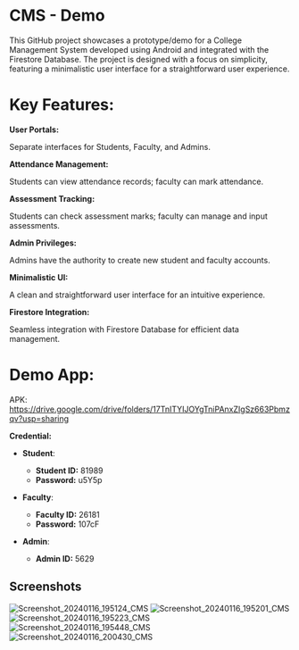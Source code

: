 
# CMS - Demo

This GitHub project showcases a prototype/demo for a College Management System developed using Android and integrated with the Firestore Database. The project is designed with a focus on simplicity, featuring a minimalistic user interface for a straightforward user experience.

# Key Features:

**User Portals:**

Separate interfaces for Students, Faculty, and Admins.

**Attendance Management:**

Students can view attendance records; faculty can mark attendance.

**Assessment Tracking:**

Students can check assessment marks; faculty can manage and input assessments.

**Admin Privileges:**

Admins have the authority to create new student and faculty accounts.

**Minimalistic UI:**

A clean and straightforward user interface for an intuitive experience.

**Firestore Integration:**

Seamless integration with Firestore Database for efficient data management.

# Demo App:

APK: https://drive.google.com/drive/folders/17TnITYIJOYgTniPAnxZIgSz663Pbmzqv?usp=sharing

**Credential:**

- **Student**:
    - **Student ID:** 81989
    - **Password:** u5Y5p

- **Faculty**:
    - **Faculty ID:** 26181
    - **Password:** 107cF

- **Admin**:
    - **Admin ID:** 5629
      
## Screenshots
![Screenshot_20240116_195124_CMS](https://github.com/muzammilmalik01/CMS/assets/109786469/a0758c11-7555-4444-af88-643c7d1bfd46)
![Screenshot_20240116_195201_CMS](https://github.com/muzammilmalik01/CMS/assets/109786469/86ce3f04-8f3e-4d8d-8f14-b150943d95e9)
![Screenshot_20240116_195223_CMS](https://github.com/muzammilmalik01/CMS/assets/109786469/d5271880-a61f-43c4-a769-3611dcc4290b)
![Screenshot_20240116_195448_CMS](https://github.com/muzammilmalik01/CMS/assets/109786469/36c25fff-de7d-4a25-9d6f-829f16bfc5dd)
![Screenshot_20240116_200430_CMS](https://github.com/muzammilmalik01/CMS/assets/109786469/77e0bf82-1343-48a6-8bb0-6288ace49bd4)

